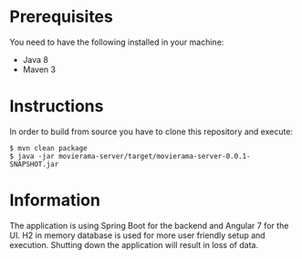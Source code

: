 # Prerequisites
You need to have the following installed in your machine:
- Java 8
- Maven 3

# Instructions
In order to build from source you have to clone this repository and execute:

    $ mvn clean package
    $ java -jar movierama-server/target/movierama-server-0.0.1-SNAPSHOT.jar

# Information

The application is using Spring Boot for the backend and Angular 7 for the UI.
H2 in memory database is used for more user friendly setup and execution. Shutting down the application will result in loss of data.

